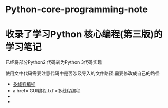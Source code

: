 # Python-core-programming-note
<h1>收录了学习Python 核心编程(第三版)的学习笔记</h1>
<p>已经将部分Python2 代码转为Python 3代码实现</p>
<p>使用文中代码需要注意代码中是否涉及导入的文件路径,需要修改成自己的路径</p>

<ul>
  <li><a href='多线程编程'>多线程编程</a></li>
  <li>a href='GUI编程.txt'>多线程编程<li>
   <li></li>
</ul>
